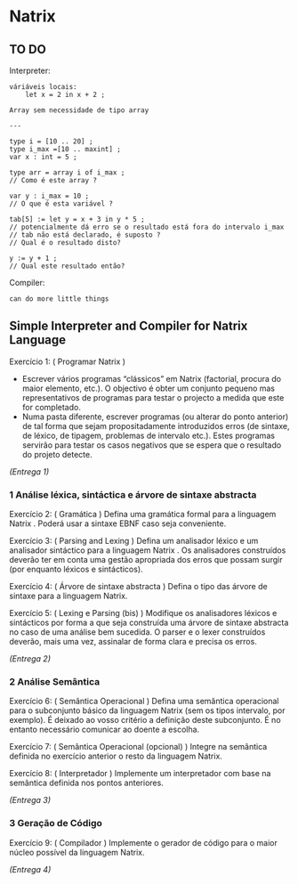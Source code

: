 # Natrix

## TO DO

Interpreter:

    váriáveis locais:
        let x = 2 in x + 2 ;

    Array sem necessidade de tipo array

    ---

    type i = [10 .. 20] ;
    type i_max =[10 .. maxint] ;
    var x : int = 5 ;

    type arr = array i of i_max ;
    // Como é este array ?

    var y : i_max = 10 ;
    // O que é esta variável ?          

    tab[5] := let y = x + 3 in y * 5 ;
    // potencialmente dá erro se o resultado está fora do intervalo i_max
    // tab não está declarado, é suposto ?
    // Qual é o resultado disto?

    y := y + 1 ;
    // Qual este resultado então?

Compiler: 

    can do more little things


## Simple Interpreter and Compiler for Natrix Language

Exercício 1: ( Programar Natrix )

- Escrever vários programas “clássicos” em Natrix (factorial, procura do maior
elemento, etc.). O objectivo é obter um conjunto pequeno mas representativos de
programas para testar o projecto a medida que este for completado.
- Numa pasta diferente, escrever programas (ou alterar do ponto anterior) de tal forma
que sejam propositadamente introduzidos erros (de sintaxe, de léxico, de tipagem,
problemas de intervalo etc.). Estes programas servirão para testar os casos negativos
que se espera que o resultado do projeto detecte.

_(Entrega 1)_

### 1 Análise léxica, sintáctica e árvore de sintaxe abstracta

Exercício 2: ( Gramática )
Defina uma gramática formal para a linguagem Natrix . Poderá usar a sintaxe EBNF caso
seja conveniente.

Exercício 3: ( Parsing and Lexing )
Defina um analisador léxico e um analisador sintáctico para a linguagem Natrix . Os
analisadores construídos deverão ter em conta uma gestão apropriada dos erros que possam
surgir (por enquanto léxicos e sintácticos).

Exercício 4: ( Árvore de sintaxe abstracta )
Defina o tipo das árvore de sintaxe para a linguagem Natrix.

Exercício 5: ( Lexing e Parsing (bis) )
Modifique os analisadores léxicos e sintácticos por forma a que seja construída uma árvore
de sintaxe abstracta no caso de uma análise bem sucedida. O parser e o lexer construídos
deverão, mais uma vez, assinalar de forma clara e precisa os erros.

_(Entrega 2)_

### 2 Análise Semântica

Exercício 6: ( Semântica Operacional )
Defina uma semântica operacional para o subconjunto básico da linguagem Natrix (sem os
tipos intervalo, por exemplo). É deixado ao vosso critério a definição deste subconjunto. É
no entanto necessário comunicar ao doente a escolha.

Exercício 7: ( Semântica Operacional (opcional) )
Integre na semântica definida no exercício anterior o resto da linguagem Natrix.

Exercício 8: ( Interpretador )
Implemente um interpretador com base na semântica definida nos pontos anteriores.

_(Entrega 3)_

### 3 Geração de Código

Exercício 9: ( Compilador )
Implemente o gerador de código para o maior núcleo possível da linguagem Natrix.

_(Entrega 4)_
